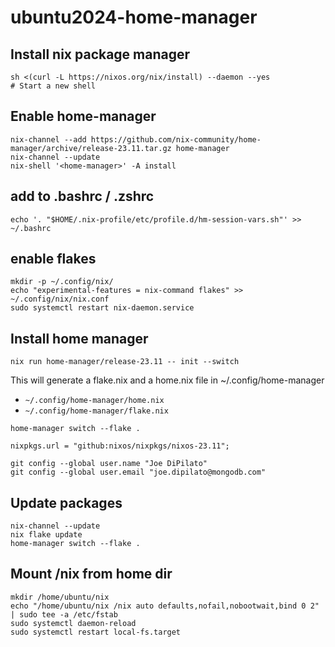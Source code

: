 # ubuntu2024-home-manager

## Install nix package manager

```shell
sh <(curl -L https://nixos.org/nix/install) --daemon --yes
# Start a new shell
```

## Enable home-manager

```shell
nix-channel --add https://github.com/nix-community/home-manager/archive/release-23.11.tar.gz home-manager
nix-channel --update
nix-shell '<home-manager>' -A install
```

## add to .bashrc / .zshrc

```shell
echo '. "$HOME/.nix-profile/etc/profile.d/hm-session-vars.sh"' >> ~/.bashrc
```

## enable flakes

```shell
mkdir -p ~/.config/nix/
echo "experimental-features = nix-command flakes" >> ~/.config/nix/nix.conf
sudo systemctl restart nix-daemon.service
```

## Install home manager

```shell
nix run home-manager/release-23.11 -- init --switch
```

This will generate a flake.nix and a home.nix file in ~/.config/home-manager
 
- `~/.config/home-manager/home.nix`
- `~/.config/home-manager/flake.nix`

```shell
home-manager switch --flake .
```

`nixpkgs.url = "github:nixos/nixpkgs/nixos-23.11";`

```shell
git config --global user.name "Joe DiPilato"
git config --global user.email "joe.dipilato@mongodb.com"
```

## Update packages

```shell
nix-channel --update
nix flake update
home-manager switch --flake .
```

## Mount /nix from home dir

```shell
mkdir /home/ubuntu/nix
echo "/home/ubuntu/nix /nix auto defaults,nofail,nobootwait,bind 0 2" | sudo tee -a /etc/fstab
sudo systemctl daemon-reload
sudo systemctl restart local-fs.target
```
